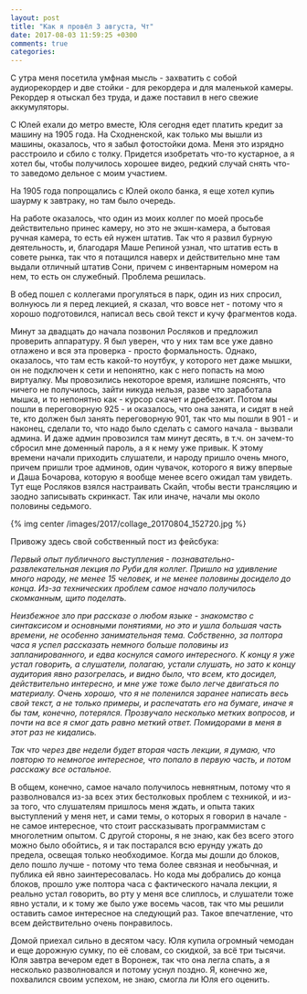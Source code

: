```yaml
---
layout: post
title: "Как я провёл 3 августа, Чт"
date: 2017-08-03 11:59:25 +0300
comments: true
categories: 
---
```

С утра меня посетила умфная мысль - захватить с собой аудиорекордер и две стойки - для рекордера и для маленькой камеры. Рекордер я отыскал без труда, и даже поставил в него свежие аккумуляторы.

С Юлей ехали до метро вместе, Юля сегодня едет платить кредит за машину на 1905 года. На Сходненской, как только мы вышли из машины, оказалось, что я забыл фотостойки дома. Меня это изрядно расстроило и сбило с толку. Придется изобретать что-то кустарное, а я хотел бы, чтобы получилось хорошее видео, редкий случай снять что-то заведомо дельное с моим участием.

На 1905 года попрощались с Юлей около банка, я еще хотел купиь шаурму к завтраку, но там было очередь.

На работе оказалось, что один из моих коллег по моей просьбе действительно принес камеру, но это не экшн-камера, а бытовая ручная камера, то есть ей нужен штатив. Так что я развил бурную деятельность, и, благодаря Маше Репиной узнал, что штатив есть в совете рынка, так что я потащился наверх и действительно мне там выдали отличный штатив Сони, причем с инвентарным номером на нем, то есть он служебный. Проблема решилась.

В обед пошел с коллегами прогуляться в парк, один из них спросил, волнуюсь ли я перед лекцией, я сказал, что вовсе нет - потому что я хорошо подготовился, написал весь свой текст и кучу фрагментов кода. 
  
Минут за двадцать до начала позвонил Росляков и предложил проверить аппаратуру. Я был уверен, что у них там все уже давно отлажено и вся эта проверка - просто формальность. Однако, оказалось, что там есть какой-то ноутбук, у которого нет даже мышки, он не подключен к сети и непонятно, как с него попасть на мою виртуалку. Мы провозились некоторое время, излишне пояснять, что ничего не получилось, зайти никуда нельзя, разве что заработала мышка, и то непонятно как - курсор скачет и дребезжит. Потом мы пошли в переговорную 925 - и оказалось, что она занята, и сидят в ней те, кто должен был занять переговорную 901, так что мы пошли в 901 - и наконец, сделали то, что надо было сделать с самого начала - вызвали админа. И даже админ провозился там минут десять, в т.ч. он зачем-то сбросил мне доменный пароль, а я к нему уже привык. К этому времени начали приходить слушатели, и народу пришло очень много, причем пришли трое админов, один чувачок, которого я вижу впервые и Даша Бочарова, которую я вообще менее всего ожидал там увидеть. Тут еще Росляков взялся настраивать Скайп, чтобы вести трансляцию и заодно записывать скринкаст. Так или иначе, начали мы около половины седьмого.

{% img center /images/2017/collage_20170804_152720.jpg %}

Привожу здесь свой собственный пост из фейсбука:

*Первый опыт публичного выступления - познавательно-развлекательная лекция по Руби для коллег. Пришло на удивление много народу, не менее 15 человек, и не менее половины досидело до конца. Из-за технических проблем самое начало получилось скомканным, щито поделать.* 

*Неизбежное зло при рассказе о любом языке - знакомство с синтаксисом и основными понятиями, но это и ушла большая часть времени, не особенно занимательная тема. Собственно, за полтора часа я успел рассказать немного больше половины из запланированного, и едва коснулся самого интересного. К концу я уже устал говорить, а слушатели, полагаю, устали слушать, но зато к концу аудитория явно разогрелась, и видно было, что всем, кто досидел, действительно интересно, и мне уже тоже было легче двигаться по материалу. Очень хорошо, что я не поленился заранее написать весь свой текст, а не только примеры, и распечатать его на бумаге, иначе я бы там, конечно, потерялся. Прозвучало несколько метких вопросов, и почти на все я смог дать равно меткий ответ. Помидорами в меня в этот раз не кидались.*

*Так что через две недели будет вторая часть лекции, я думаю, что повторю то немногое интересное, что попало в первую часть, и потом расскажу все остальное.*

В общем, конечно, самое начало получилось невнятным, потому что я разволновался из-за всех этих бестолковых проблем с техникой, и из-за того, что слушателям пришлось меня ждать, и опыта таких выступлений у меня нет, и сами темы, о которых я говорил в начале - не самое интересное, что стоит рассказывать программистам с многолетним опытом. С другой стороны, я не знаю, как без всего этого можно было обойтись, я и так постарался всю ерунду ужать до предела, освещая только необходимое. Когда мы дошли до блоков, дело пошло лучше - потому что тема более связная и необычная, и публика ей явно заинтересовалась. Но кода мы добрались до конца блоков, прошло уже полтора часа с фактического начала лекции, я реально устал говорить, во рту у меня все слиплось, и слушатели тоже явно устали, и к тому же было уже восемь часов, так что мы решили оставить самое интересное на следующий раз. Такое впечатление, что всем действительно очень понравилось.

Домой приехал сильно в десятом часу. Юля купила огромный чемодан и еще дорожную сумку, по её словам, со скидкой, за всё три тысячи. Юля завтра вечером едет в Воронеж, так что она легла спать, а я несколько разволновался и потому уснул поздно. Я, конечно же, похвалился своим успехом, не знаю, смогла ли Юля его оценить.